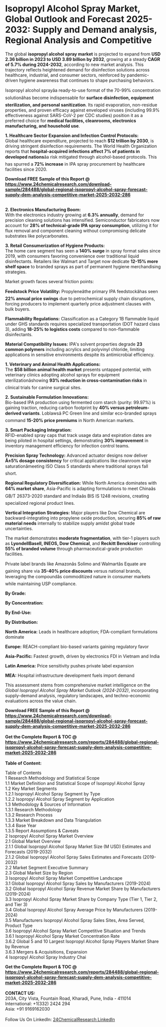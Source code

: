 <h1>Isopropyl Alcohol Spray Market, Global Outlook and Forecast 2025-2032: Supply and Demand analysis, Regional Analysis and Competitive</h1><p>The global <strong>isopropyl alcohol spray market</strong> is projected to expand from <strong>USD 2.36 billion in 2023 to USD 3.89 billion by 2032</strong>, growing at a steady <strong>CAGR of 5.7% during 2024-2032</strong>, according to new market analysis. This trajectory reflects heightened demand for disinfection solutions across healthcare, industrial, and consumer sectors, reinforced by pandemic-driven hygiene awareness that continues to shape purchasing behaviors.</p><p>Isopropyl alcohol sprayâa ready-to-use format of the 70-99% concentration solutionâhas become indispensable for <strong>surface disinfection, equipment sterilization, and personal sanitization</strong>. Its rapid evaporation, non-residue properties, and proven efficacy against enveloped viruses (including 99.9% effectiveness against SARS-CoV-2 per CDC studies) position it as a preferred choice for <strong>medical facilities, cleanrooms, electronics manufacturing, and household use</strong>.</p><p><strong>1. Healthcare Sector Expansion and Infection Control Protocols:</strong><br>
Global healthcare expenditure, projected to reach <strong>$12 trillion by 2030</strong>, is driving stringent disinfection requirements. The World Health Organization reports that <strong>hospital-acquired infections affect 7% of patients in developed nations</strong>âa risk mitigated through alcohol-based protocols. This has spurred a <strong>72% increase</strong> in IPA spray procurement by healthcare facilities since 2020.</p><div><b>Download FREE Sample of this Report @ 
            <a href="https://www.24chemicalresearch.com/download-sample/284488/global-regional-isopropyl-alcohol-spray-forecast-supply-dem-analysis-competitive-market-2025-2032-286">
            https://www.24chemicalresearch.com/download-sample/284488/global-regional-isopropyl-alcohol-spray-forecast-supply-dem-analysis-competitive-market-2025-2032-286</a></b></div><br><p><strong>2. Electronics Manufacturing Boom:</strong><br>
With the electronics industry growing at <strong>6.3% annually</strong>, demand for precision cleaning solutions has intensified. Semiconductor fabricators now account for <strong>28% of technical-grade IPA spray consumption</strong>, utilizing it for flux removal and component cleaning without compromising delicate substrates like polycarbonates.</p><p><strong>3. Retail Consumerization of Hygiene Products:</strong><br>
The home care segment has seen a <strong>140% surge</strong> in spray format sales since 2019, with consumers favoring convenience over traditional liquid disinfectants. Retailers like Walmart and Target now dedicate <strong>12-15% more shelf space</strong> to branded sprays as part of permanent hygiene merchandising strategies.</p><p>Market growth faces several friction points:</p><p><strong>Feedstock Price Volatility:</strong> Propyleneâthe primary IPA feedstockâhas seen <strong>22% annual price swings</strong> due to petrochemical supply chain disruptions, forcing producers to implement quarterly price adjustment clauses with bulk buyers.</p><p><strong>Flammability Regulations:</strong> Classification as a Category 1B flammable liquid under GHS standards requires specialized transportation (DOT hazard class 3), adding <strong>18-25% to logistics costs</strong> compared to non-flammable disinfectants.</p><p><strong>Material Compatibility Issues:</strong> IPA's solvent properties degrade <strong>23 common polymers</strong> including acrylics and polyvinyl chloride, limiting applications in sensitive environments despite its antimicrobial efficiency.</p><p><strong>1. Veterinary and Animal Health Applications:</strong><br>
The <strong>$58 billion animal health market</strong> presents untapped potential, with veterinary clinics adopting alcohol sprays for equipment sterilizationâshowing <strong>93% reduction in cross-contamination risks</strong> in clinical trials for canine surgical sites.</p><p><strong>2. Sustainable Formulation Innovations:</strong><br>
Bio-based IPA production using fermented corn starch (purity: 99.97%) is gaining traction, reducing carbon footprint by <strong>40% versus petroleum-derived variants</strong>. Loblawsâ PC Green line and similar eco-branded sprays command <strong>15-20% price premiums</strong> in North American markets.</p><p><strong>3. Smart Packaging Integration:</strong><br>
RFID-enabled spray caps that track usage data and expiration dates are being piloted in hospital settings, demonstrating <strong>30% improvement</strong> in inventory management efficiency for infection control teams.</p><p><strong>Precision Spray Technology:</strong> Advanced actuator designs now deliver <strong>Â±5% dosage consistency</strong> for critical applications like cleanroom wipe saturationâmeeting ISO Class 5 standards where traditional sprays fall short.</p><p><strong>Regional Regulatory Diversification:</strong> While North America dominates with <strong>64% market share</strong>, Asia-Pacific is adapting formulations to meet Chinaâs GB/T 26373-2020 standard and Indiaâs BIS IS 1248 revisions, creating specialized regional product lines.</p><p><strong>Vertical Integration Strategies:</strong> Major players like Dow Chemical are backward-integrating into propylene oxide production, securing <strong>85% of raw material needs</strong> internally to stabilize supply amidst global trade uncertainties.</p><p>The market demonstrates <strong>moderate fragmentation</strong>, with tier-1 players such as <strong>LyondellBasell, INEOS, Dow Chemical</strong>, and <strong>Reckitt Benckiser</strong> controlling <strong>55% of branded volume</strong> through pharmaceutical-grade production facilities.</p><p>Private label brands like Amazonâs Solimo and Walmartâs Equate are gaining share via <strong>35-40% price discounts</strong> versus national brands, leveraging the compoundâs commoditized nature in consumer markets while maintaining USP compliance.</p><p><strong>By Grade:</strong></p><p><strong>By Concentration:</strong></p><p><strong>By End-Use:</strong></p><p><strong>By Distribution:</strong></p><p><strong>North America:</strong> Leads in healthcare adoption; FDA-compliant formulations dominate</p><p><strong>Europe:</strong> REACH-compliant bio-based variants gaining regulatory favor</p><p><strong>Asia-Pacific:</strong> Fastest growth, driven by electronics FDI in Vietnam and India</p><p><strong>Latin America:</strong> Price sensitivity pushes private label expansion</p><p><strong>MEA:</strong> Hospital infrastructure development fuels import demand</p><p>This assessment stems from comprehensive market intelligence on the <em>Global Isopropyl Alcohol Spray Market Outlook (2024-2032)</em>, incorporating supply-demand analysis, regulatory landscapes, and techno-economic evaluations across the value chain.</p><div><b>Download FREE Sample of this Report @ 
            <a href="https://www.24chemicalresearch.com/download-sample/284488/global-regional-isopropyl-alcohol-spray-forecast-supply-dem-analysis-competitive-market-2025-2032-286">
            https://www.24chemicalresearch.com/download-sample/284488/global-regional-isopropyl-alcohol-spray-forecast-supply-dem-analysis-competitive-market-2025-2032-286</a></b></div><br><div><b>Get the Complete Report & TOC @ 
            <a href="https://www.24chemicalresearch.com/reports/284488/global-regional-isopropyl-alcohol-spray-forecast-supply-dem-analysis-competitive-market-2025-2032-286">
            https://www.24chemicalresearch.com/reports/284488/global-regional-isopropyl-alcohol-spray-forecast-supply-dem-analysis-competitive-market-2025-2032-286</a></b></div><br>
            <b>Table of Content:</b><p>Table of Contents<br />
1 Research Methodology and Statistical Scope<br />
1.1 Market Definition and Statistical Scope of Isopropyl Alcohol Spray<br />
1.2 Key Market Segments<br />
1.2.1 Isopropyl Alcohol Spray Segment by Type<br />
1.2.2 Isopropyl Alcohol Spray Segment by Application<br />
1.3 Methodology & Sources of Information<br />
1.3.1 Research Methodology<br />
1.3.2 Research Process<br />
1.3.3 Market Breakdown and Data Triangulation<br />
1.3.4 Base Year<br />
1.3.5 Report Assumptions & Caveats<br />
2 Isopropyl Alcohol Spray Market Overview<br />
2.1 Global Market Overview<br />
2.1.1 Global Isopropyl Alcohol Spray Market Size (M USD) Estimates and Forecasts (2019-2032)<br />
2.1.2 Global Isopropyl Alcohol Spray Sales Estimates and Forecasts (2019-2032)<br />
2.2 Market Segment Executive Summary<br />
2.3 Global Market Size by Region<br />
3 Isopropyl Alcohol Spray Market Competitive Landscape<br />
3.1 Global Isopropyl Alcohol Spray Sales by Manufacturers (2019-2024)<br />
3.2 Global Isopropyl Alcohol Spray Revenue Market Share by Manufacturers (2019-2024)<br />
3.3 Isopropyl Alcohol Spray Market Share by Company Type (Tier 1, Tier 2, and Tier 3)<br />
3.4 Global Isopropyl Alcohol Spray Average Price by Manufacturers (2019-2024)<br />
3.5 Manufacturers Isopropyl Alcohol Spray Sales Sites, Area Served, Product Type<br />
3.6 Isopropyl Alcohol Spray Market Competitive Situation and Trends<br />
3.6.1 Isopropyl Alcohol Spray Market Concentration Rate<br />
3.6.2 Global 5 and 10 Largest Isopropyl Alcohol Spray Players Market Share by Revenue<br />
3.6.3 Mergers & Acquisitions, Expansion<br />
4 Isopropyl Alcohol Spray Industry Chai</p><div><b>Get the Complete Report & TOC @ 
            <a href="https://www.24chemicalresearch.com/reports/284488/global-regional-isopropyl-alcohol-spray-forecast-supply-dem-analysis-competitive-market-2025-2032-286">
            https://www.24chemicalresearch.com/reports/284488/global-regional-isopropyl-alcohol-spray-forecast-supply-dem-analysis-competitive-market-2025-2032-286</a></b></div><br><b>CONTACT US:</b><br>
            203A, City Vista, Fountain Road, Kharadi, Pune, India - 411014<br>
            International: +1(332) 2424 294<br>
            Asia: +91 9169162030 <br><br>
            Follow Us On LinkedIn: <a href="https://www.linkedin.com/company/24chemicalresearch/">24ChemicalResearch LinkedIn</a>